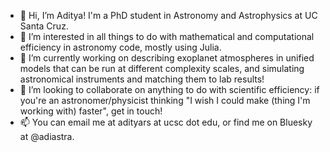 - 👋 Hi, I’m Aditya! I'm a PhD student in Astronomy and Astrophysics at UC Santa Cruz.
- 👀 I’m interested in all things to do with mathematical and computational efficiency in astronomy code, mostly using Julia.
- 🌱 I’m currently working on describing exoplanet atmospheres in unified models that can be run at different complexity scales, and simulating astronomical instruments and matching them to lab results!
- 💞️ I’m looking to collaborate on anything to do with scientific efficiency: if you're an astronomer/physicist thinking "I wish I could make (thing I'm working with) faster", get in touch!
- 📫 You can email me at adityars at ucsc dot edu, or find me on Bluesky at @adiastra.
<!---
aditya-sengupta/aditya-sengupta is a ✨ special ✨ repository because its `README.md` (this file) appears on your GitHub profile.
You can click the Preview link to take a look at your changes.
--->
